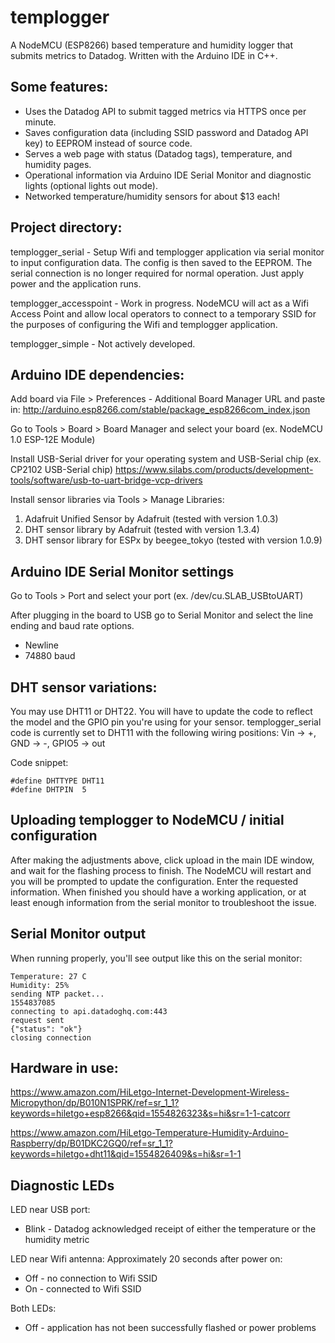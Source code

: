 # templogger

A NodeMCU (ESP8266) based temperature and humidity logger that submits metrics to Datadog. Written with the Arduino IDE in C++.

## Some features:

* Uses the Datadog API to submit tagged metrics via HTTPS once per minute.
* Saves configuration data (including SSID password and Datadog API key) to EEPROM instead of source code.
* Serves a web page with status (Datadog tags), temperature, and humidity pages.
* Operational information via Arduino IDE Serial Monitor and diagnostic lights (optional lights out mode).
* Networked temperature/humidity sensors for about $13 each!

## Project directory:

templogger_serial - Setup Wifi and templogger application via serial monitor to input configuration data. The config is then saved to the EEPROM. The serial connection is no longer required for normal operation. Just apply power and the application runs.

templogger_accesspoint - Work in progress. NodeMCU will act as a Wifi Access Point and allow local operators to connect to a temporary SSID for the purposes of configuring the Wifi and templogger application.

templogger_simple - Not actively developed.

## Arduino IDE dependencies:

Add board via File > Preferences - Additional Board Manager URL and paste in:
http://arduino.esp8266.com/stable/package_esp8266com_index.json

Go to Tools > Board > Board Manager and select your board (ex. NodeMCU 1.0 ESP-12E Module)

Install USB-Serial driver for your operating system and USB-Serial chip (ex. CP2102 USB-Serial chip)
https://www.silabs.com/products/development-tools/software/usb-to-uart-bridge-vcp-drivers

Install sensor libraries via Tools > Manage Libraries:
1. Adafruit Unified Sensor by Adafruit (tested with version 1.0.3)
2. DHT sensor library by Adafruit (tested with version 1.3.4)
3. DHT sensor library for ESPx by beegee_tokyo (tested with version 1.0.9)

## Arduino IDE Serial Monitor settings

Go to Tools > Port and select your port (ex. /dev/cu.SLAB_USBtoUART)

After plugging in the board to USB go to Serial Monitor and select the line ending and baud rate options.
* Newline
* 74880 baud

## DHT sensor variations:
You may use DHT11 or DHT22. You will have to update the code to reflect the model and the GPIO pin you're using for your sensor. templogger_serial code is currently set to DHT11 with the following wiring positions: Vin -> +, GND -> -, GPIO5 -> out

Code snippet:
```
#define DHTTYPE DHT11
#define DHTPIN  5
```

## Uploading templogger to NodeMCU / initial configuration

After making the adjustments above, click upload in the main IDE window, and wait for the flashing process to finish. The NodeMCU will restart and you will be prompted to update the configuration. Enter the requested information. When finished you should have a working application, or at least enough information from the serial monitor to troubleshoot the issue.

## Serial Monitor output
When running properly, you'll see output like this on the serial monitor:
```
Temperature: 27 C
Humidity: 25%
sending NTP packet...
1554837085
connecting to api.datadoghq.com:443
request sent
{"status": "ok"}
closing connection
```

## Hardware in use:
https://www.amazon.com/HiLetgo-Internet-Development-Wireless-Micropython/dp/B010N1SPRK/ref=sr_1_1?keywords=hiletgo+esp8266&qid=1554826323&s=hi&sr=1-1-catcorr

https://www.amazon.com/HiLetgo-Temperature-Humidity-Arduino-Raspberry/dp/B01DKC2GQ0/ref=sr_1_1?keywords=hiletgo+dht11&qid=1554826409&s=hi&sr=1-1

## Diagnostic LEDs
LED near USB port:
* Blink - Datadog acknowledged receipt of either the temperature or the humidity metric

LED near Wifi antenna:
Approximately 20 seconds after power on:
* Off - no connection to Wifi SSID
* On - connected to Wifi SSID

Both LEDs:
* Off - application has not been successfully flashed or power problems
